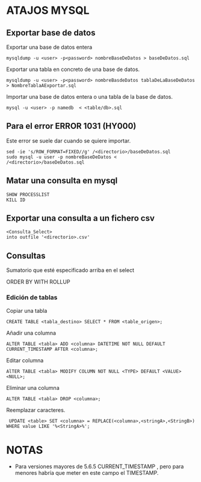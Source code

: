 # ATAJOS MYSQL
## Exportar base de datos

Exportar una base de datos entera

```
mysqldump -u <user> -p<password> nombreBaseDeDatos > baseDeDatos.sql
```
Exportar una tabla en concreto de una base de datos.
```
mysqldump -u <user> -p<password> nombreBasdeDatos tablaDeLaBaseDeDatos > NombreTablaAExportar.sql
```
Importar una base de datos entera o una tabla de la base de datos.
```
mysql -u <user> -p namedb  < <table/db>.sql
```

## Para el error ERROR 1031 (HY000)

Este error se suele dar cuando se quiere importar.
````
sed -ie 's/ROW_FORMAT=FIXED//g' /<directorio>/baseDeDatos.sql 
sudo mysql -u user -p nombreBaseDeDatos < /<directorio>/baseDeDatos.sql 

````
## Matar una consulta en mysql
````
SHOW PROCESSLIST
KILL ID
````
## Exportar una consulta a un fichero csv

````
<Consulta_Select>
into outfile '<directorio>.csv' 
````
## Consultas

Sumatorio que esté especificado arriba en el select

ORDER BY <campo> WITH ROLLUP

### Edición de tablas
Copiar una tabla
```
CREATE TABLE <tabla_destino> SELECT * FROM <table_origen>;
```
Añadir una columna
```
ALTER TABLE <tabla> ADD <columna> DATETIME NOT NULL DEFAULT CURRENT_TIMESTAMP AFTER <columna>;
```
Editar columna
```
AlTER TABLE <tabla> MODIFY COLUMN NOT NULL <TYPE> DEFAULT <VALUE><NULL>;
```
Eliminar una columna
```
ALTER TABLE <tabla> DROP <columna>;
```
Reemplazar caracteres.
```
 UPDATE <table> SET <columna> = REPLACE(<columna>,<stringA>,<StringB>) WHERE value LIKE '%<StringA>%';
```
# NOTAS 
 * Para versiones mayores de 5.6.5 CURRENT_TIMESTAMP , pero para menores habría  que meter en este campo el TIMESTAMP.
